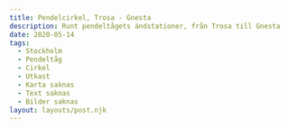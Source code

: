 ```yaml
---
title: Pendelcirkel, Trosa - Gnesta
description: Runt pendeltågets ändstationer, från Trosa till Gnesta
date: 2020-05-14
tags:
  - Stockholm
  - Pendeltåg
  - Cirkel
  - Utkast
  - Karta saknas
  - Text saknas
  - Bilder saknas
layout: layouts/post.njk
---
```



